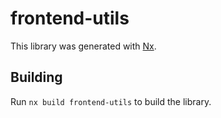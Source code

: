 # frontend-utils

This library was generated with [Nx](https://nx.dev).

## Building

Run `nx build frontend-utils` to build the library.

